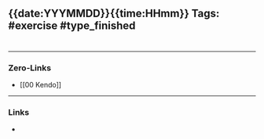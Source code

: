 {{date:YYYMMDD}}{{time:HHmm}}
Tags: #exercise #type_finished  
---
#

---
### Zero-Links
- [[00 Kendo]]
---
### Links
- 
